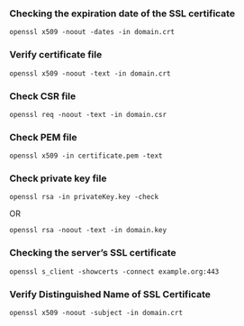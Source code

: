
### Checking the expiration date of the SSL certificate
```
openssl x509 -noout -dates -in domain.crt
```

### Verify certificate file
```
openssl x509 -noout -text -in domain.crt
```

### Check CSR file
```
openssl req -noout -text -in domain.csr
```

### Check PEM file
```
openssl x509 -in certificate.pem -text
```

### Check private key file
```
openssl rsa -in privateKey.key -check
```
OR
```
openssl rsa -noout -text -in domain.key
```

### Checking the server’s SSL certificate
```
openssl s_client -showcerts -connect example.org:443
```

### Verify Distinguished Name of SSL Certificate
```
openssl x509 -noout -subject -in domain.crt
```
